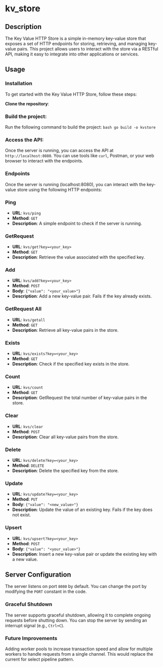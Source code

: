 # kv_store

## Description
The Key Value HTTP Store is a simple in-memory key-value store that exposes a set of HTTP endpoints for storing, retrieving, and managing key-value pairs. This project allows users to interact with the store via a RESTful API, making it easy to integrate into other applications or services.

## Usage

### Installation

To get started with the Key Value HTTP Store, follow these steps:

**Clone the repository**:

### Build the project:
Run the following command to build the project:
`bash go build -o kvstore`

### Access the API:
Once the server is running, you can access the API at `http://localhost:8080`. You can use tools like `curl`, Postman, or your web browser to interact with the endpoints.


### Endpoints
Once the server is running (localhost:8080), you can interact with the key-value store using the following HTTP endpoints:

### Ping
- **URL**: `kvs/ping`
- **Method**: `GET`
- **Description**: A simple endpoint to check if the server is running.

### GetRequest
- **URL**: `kvs/get?key=<your_key>`
- **Method**: `GET`
- **Description**: Retrieve the value associated with the specified key.

### Add
- **URL**: `kvs/add?key=<your_key>`
- **Method**: `POST`
- **Body**: `{"value": "<your_value>"}`
- **Description**: Add a new key-value pair. Fails if the key already exists.

### GetRequest All
- **URL**: `kvs/getall`
- **Method**: `GET`
- **Description**: Retrieve all key-value pairs in the store.

### Exists
- **URL**: `kvs/exists?key=<your_key>`
- **Method**: `GET`
- **Description**: Check if the specified key exists in the store.

### Count
- **URL**: `kvs/count`
- **Method**: `GET`
- **Description**: GetRequest the total number of key-value pairs in the store.

### Clear
- **URL**: `kvs/clear`
- **Method**: `POST`
- **Description**: Clear all key-value pairs from the store.

### Delete
- **URL**: `kvs/delete?key=<your_key>`
- **Method**: `DELETE`
- **Description**: Delete the specified key from the store.

### Update
- **URL**: `kvs/update?key=<your_key>`
- **Method**: `PUT`
- **Body**: `{"value": "<new_value>"}`
- **Description**: Update the value of an existing key. Fails if the key does not exist.

### Upsert
- **URL**: `kvs/upsert?key=<your_key>`
- **Method**: `POST`
- **Body**: `{"value": "<your_value>"}`
- **Description**: Insert a new key-value pair or update the existing key with a new value. 

## Server Configuration

The server listens on port `8080` by default. You can change the port by modifying the `PORT` constant in the code.

### Graceful Shutdown

The server supports graceful shutdown, allowing it to complete ongoing requests before shutting down. You can stop the server by sending an interrupt signal (e.g., `Ctrl+C`).

### Future Improvements

Adding worker pools to increase transaction speed and allow for multiple workers to handle requests from a single channel. This would replace the current for select pipeline pattern.
